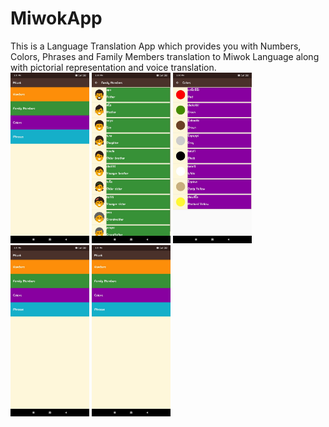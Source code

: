 # MiwokApp
This is a Language Translation App which provides you with Numbers, Colors, Phrases and Family Members translation to Miwok Language along with pictorial representation and voice translation.
<br>
<img src="https://github.com/keesh-14/MiwokApp/blob/master/images/Main%20Activity.jpeg" width="25%">
<img src="https://github.com/keesh-14/MiwokApp/blob/master/images/Family%20Activity.jpeg" width="25%">
<img src="https://github.com/keesh-14/MiwokApp/blob/master/images/Colors%20Activity.jpeg" width="25%">
<img src="https://github.com/keesh-14/MiwokApp/blob/master/images/Main%20Activity.jpeg" width="25%">
<img src="https://github.com/keesh-14/MiwokApp/blob/master/images/Main%20Activity.jpeg" width="25%">


